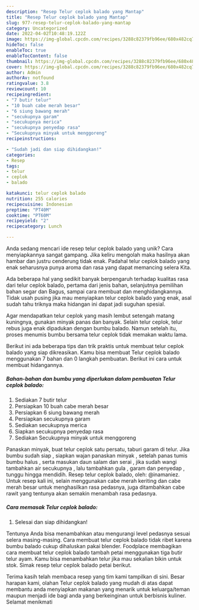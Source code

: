 ```yaml
---
description: "Resep Telur ceplok balado yang Mantap"
title: "Resep Telur ceplok balado yang Mantap"
slug: 977-resep-telur-ceplok-balado-yang-mantap
category: Uncategorized
date: 2022-04-02T10:48:19.122Z
image: https://img-global.cpcdn.com/recipes/3288c82379fb96ee/680x482cq70/telur-ceplok-balado-foto-resep-utama.jpg
hideToc: false
enableToc: true
enableTocContent: false
thumbnail: https://img-global.cpcdn.com/recipes/3288c82379fb96ee/680x482cq70/telur-ceplok-balado-foto-resep-utama.jpg
cover: https://img-global.cpcdn.com/recipes/3288c82379fb96ee/680x482cq70/telur-ceplok-balado-foto-resep-utama.jpg
author: Admin
authorAv: notfound
ratingvalue: 3.8
reviewcount: 10
recipeingredient:
- "7 butir telur"
- "10 buah cabe merah besar"
- "6 siung bawang merah"
- "secukupnya garam"
- "secukupnya merica"
- "secukupnya penyedap rasa"
- "Secukupnya minyak untuk menggoreng"
recipeinstructions:

- "Sudah jadi dan siap dihidangkan!"
categories:
- Resep
tags:
- telur
- ceplok
- balado

katakunci: telur ceplok balado 
nutrition: 255 calories
recipecuisine: Indonesian
preptime: "PT40M"
cooktime: "PT60M"
recipeyield: "2"
recipecategory: Lunch

---
```





Anda sedang mencari ide resep telur ceplok balado yang unik? Cara menyiapkannya sangat gampang. Jika keliru mengolah maka hasilnya akan hambar dan justru cenderung tidak enak. Padahal telur ceplok balado yang enak seharusnya punya aroma dan rasa yang dapat memancing selera Kita.





Ada beberapa hal yang sedikit banyak berpengaruh terhadap kualitas rasa dari telur ceplok balado, pertama dari jenis bahan, selanjutnya pemilihan bahan segar dan Bagus, sampai cara membuat dan menghidangkannya. Tidak usah pusing jika mau menyiapkan telur ceplok balado yang enak,      asal sudah tahu triknya maka hidangan ini dapat jadi suguhan spesial.














Agar mendapatkan telur ceplok yang masih lembut setengah matang kuningnya, gunakan minyak panas dan banyak. Selain telur ceplok, telur rebus juga enak dipadukan dengan bumbu balado. Namun setelah itu, proses menumis bumbu bersama telur ceplok tidak memakan waktu lama.






Berikut ini ada beberapa tips dan trik praktis untuk membuat telur ceplok balado yang siap dikreasikan. Kamu bisa membuat Telur ceplok balado menggunakan 7 bahan dan 0 langkah pembuatan. Berikut ini cara untuk membuat hidangannya.

<!--inarticleads1-->

##### Bahan-bahan dan bumbu yang diperlukan dalam pembuatan Telur ceplok balado:

1. Sediakan 7 butir telur
1. Persiapkan 10 buah cabe merah besar
1. Persiapkan 6 siung bawang merah
1. Persiapkan secukupnya garam
1. Sediakan secukupnya merica
1. Siapkan secukupnya penyedap rasa
1. Sediakan Secukupnya minyak untuk menggoreng


Panaskan minyak, buat telur ceplok satu persatu, taburi garam di telur. Jika bumbu sudah siap , siapkan wajan panaskan minyak , setelah panas tumis bumbu halus , serta masukan daun salam dan serai , jika sudah wangi tambahkan air secukupnya , lalu tambahkan gula , garam dan penyedap , tunggu hingga mendidih. Resep telur ceplok balado, oleh: @inamaniez. Untuk resep kali ini, selain menggunakan cabe merah keriting dan cabe merah besar untuk menghasilkan rasa pedasnya, juga ditambahkan cabe rawit yang tentunya akan semakin menambah rasa pedasnya. 

<!--inarticleads2-->

##### Cara memasak Telur ceplok balado:


1. Selesai dan siap dihidangkan!

Tentunya Anda bisa menambahkan atau mengurangi level pedasnya sesuai selera masing-masing. Cara membuat telur ceplok balado tidak ribet karena bumbu balado cukup dihaluskan pakai blender. Foodplace membagikan cara membuat telur ceplok balado tambah petai menggunakan tiga butir telur ayam. Kamu bisa menambahkan telur jika mau sekalian bikin untuk stok. Simak resep telur ceplok balado petai berikut. 

Terima kasih telah membaca resep yang tim kami tampilkan di sini. Besar harapan kami, olahan Telur ceplok balado yang mudah di atas dapat membantu anda menyiapkan makanan yang menarik untuk keluarga/teman maupun menjadi ide bagi anda yang berkeinginan untuk berbisnis kuliner. Selamat menikmati
